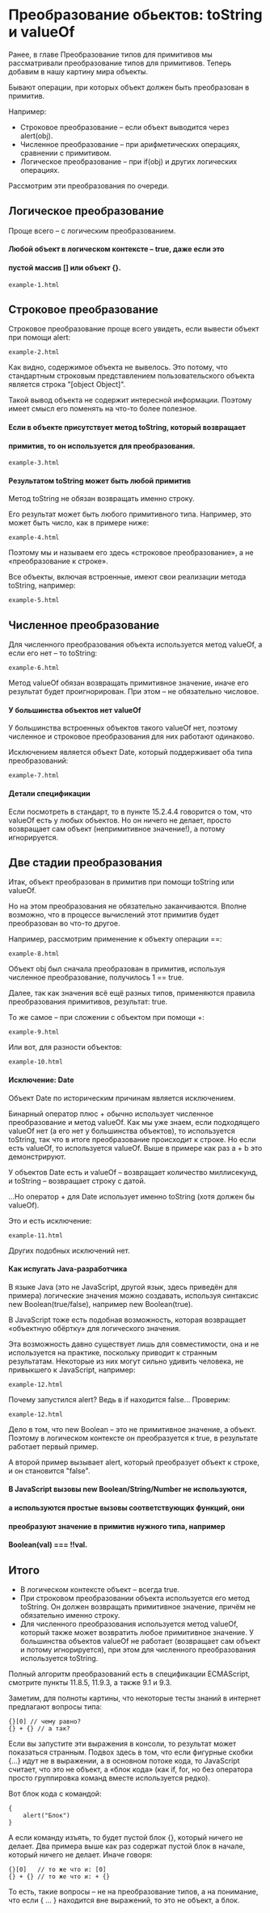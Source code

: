 # Преобразование обьектов: toString и valueOf

Ранее, в главе Преобразование типов для примитивов мы рассматривали
преобразование типов для примитивов. Теперь добавим в нашу картину
мира объекты.

Бывают операции, при которых объект должен быть преобразован в
примитив.

Например:

* Строковое преобразование – если объект выводится через alert(obj).
* Численное преобразование – при арифметических операциях, сравнении
с примитивом.
* Логическое преобразование – при if(obj) и других логических
операциях.

Рассмотрим эти преобразования по очереди.

## Логическое преобразование

Проще всего – с логическим преобразованием.

#### Любой объект в логическом контексте – true, даже если это
#### пустой массив [] или объект {}.

`example-1.html`

## Строковое преобразование

Строковое преобразование проще всего увидеть, если вывести объект при
помощи alert:

`example-2.html`

Как видно, содержимое объекта не вывелось. Это потому, что стандартным
строковым представлением пользовательского объекта является строка
"[object Object]".

Такой вывод объекта не содержит интересной информации. Поэтому имеет
смысл его поменять на что-то более полезное.

#### Если в объекте присутствует метод toString, который возвращает
#### примитив, то он используется для преобразования.

`example-3.html`

#### Результатом toString может быть любой примитив

Метод toString не обязан возвращать именно строку.

Его результат может быть любого примитивного типа. Например, это может
быть число, как в примере ниже:

`example-4.html`

Поэтому мы и называем его здесь «строковое преобразование», а не
«преобразование к строке».

Все объекты, включая встроенные, имеют свои реализации метода toString,
например:

`example-5.html`

## Численное преобразование

Для численного преобразования объекта используется метод valueOf, а
если его нет – то toString:

`example-6.html`

Метод valueOf обязан возвращать примитивное значение, иначе его
результат будет проигнорирован. При этом – не обязательно числовое.


#### У большинства объектов нет valueOf

У большинства встроенных объектов такого valueOf нет, поэтому численное
и строковое преобразования для них работают одинаково.

Исключением является объект Date, который поддерживает оба типа
преобразований:

`example-7.html`

#### Детали спецификации

Если посмотреть в стандарт, то в пункте 15.2.4.4 говорится о том, что
valueOf есть у любых объектов. Но он ничего не делает, просто
возвращает сам объект (непримитивное значение!), а потому
игнорируется.

## Две стадии преобразования

Итак, объект преобразован в примитив при помощи toString или valueOf.

Но на этом преобразования не обязательно заканчиваются. Вполне
возможно, что в процессе вычислений этот примитив будет преобразован
во что-то другое.

Например, рассмотрим применение к объекту операции ==:

`example-8.html`

Объект obj был сначала преобразован в примитив, используя численное
преобразование, получилось 1 == true.

Далее, так как значения всё ещё разных типов, применяются правила
преобразования примитивов, результат: true.

То же самое – при сложении с объектом при помощи +:

`example-9.html`

Или вот, для разности объектов:

`example-10.html`

#### Исключение: Date

Объект Date по историческим причинам является исключением.

Бинарный оператор плюс + обычно использует численное преобразование
и метод valueOf. Как мы уже знаем, если подходящего valueOf нет
(а его нет у большинства объектов), то используется toString, так
что в итоге преобразование происходит к строке. Но если есть valueOf,
то используется valueOf. Выше в примере как раз a + b это
демонстрируют.

У объектов Date есть и valueOf – возвращает количество миллисекунд,
и toString – возвращает строку с датой.

…Но оператор + для Date использует именно toString (хотя должен бы
valueOf).

Это и есть исключение:

`example-11.html`

Других подобных исключений нет.

#### Как испугать Java-разработчика

В языке Java (это не JavaScript, другой язык, здесь приведён для
примера) логические значения можно создавать, используя синтаксис
new Boolean(true/false), например new Boolean(true).

В JavaScript тоже есть подобная возможность, которая возвращает
«объектную обёртку» для логического значения.

Эта возможность давно существует лишь для совместимости, она и не
используется на практике, поскольку приводит к странным результатам.
Некоторые из них могут сильно удивить человека, не привыкшего к
JavaScript, например:

`example-12.html`

Почему запустился alert? Ведь в if находится false… Проверим:

`example-12.html`

Дело в том, что new Boolean – это не примитивное значение, а объект.
Поэтому в логическом контексте он преобразуется к true, в результате
работает первый пример.

А второй пример вызывает alert, который преобразует объект к строке,
и он становится "false".

#### В JavaScript вызовы new Boolean/String/Number не используются,
#### а используются простые вызовы соответствующих функций, они
#### преобразуют значение в примитив нужного типа, например
#### Boolean(val) === !!val.

## Итого

* В логическом контексте объект – всегда true.
* При строковом преобразовании объекта используется его метод
toString. Он должен возвращать примитивное значение,
причём не обязательно именно строку.
* Для численного преобразования используется метод valueOf, который
также может возвратить любое примитивное значение. У большинства
объектов valueOf не работает (возвращает сам объект и потому
игнорируется), при этом для численного преобразования используется
toString.

Полный алгоритм преобразований есть в спецификации ECMAScript,
смотрите пункты 11.8.5, 11.9.3, а также 9.1 и 9.3.

Заметим, для полноты картины, что некоторые тесты знаний в интернет
предлагают вопросы типа:

    {}[0] // чему равно?
    {} + {} // а так?

Если вы запустите эти выражения в консоли, то результат может
показаться странным. Подвох здесь в том, что если фигурные скобки
{...} идут не в выражении, а в основном потоке кода, то JavaScript
считает, что это не объект, а «блок кода» (как if, for, но без
оператора просто группировка команд вместе используется редко).

Вот блок кода с командой:

    {
        alert("Блок")
    }

А если команду изъять, то будет пустой блок {}, который ничего не
делает. Два примера выше как раз содержат пустой блок в начале,
который ничего не делает. Иначе говоря:

    {}[0]   // то же что и: [0]
    {} + {} // то же что и: + {}

То есть, такие вопросы – не на преобразование типов, а на понимание,
что если { ... } находится вне выражений, то это не объект, а блок.
